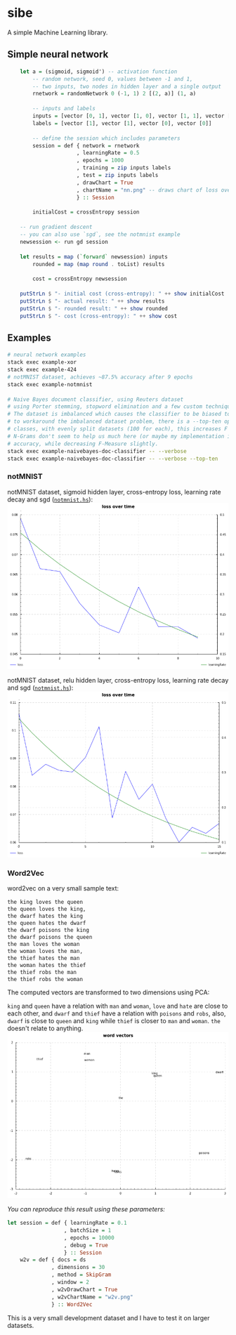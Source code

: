 sibe
====
A simple Machine Learning library.

## Simple neural network
```haskell
    let a = (sigmoid, sigmoid') -- activation function
        -- random network, seed 0, values between -1 and 1,
        -- two inputs, two nodes in hidden layer and a single output
        rnetwork = randomNetwork 0 (-1, 1) 2 [(2, a)] (1, a)

        -- inputs and labels
        inputs = [vector [0, 1], vector [1, 0], vector [1, 1], vector [0, 0]]
        labels = [vector [1], vector [1], vector [0], vector [0]]

        -- define the session which includes parameters
        session = def { network = rnetwork
                      , learningRate = 0.5
                      , epochs = 1000
                      , training = zip inputs labels
                      , test = zip inputs labels
                      , drawChart = True
                      , chartName = "nn.png" -- draws chart of loss over time
                      } :: Session

        initialCost = crossEntropy session

    -- run gradient descent
    -- you can also use `sgd`, see the notmnist example
    newsession <- run gd session

    let results = map (`forward` newsession) inputs
        rounded = map (map round . toList) results

        cost = crossEntropy newsession
    
    putStrLn $ "- initial cost (cross-entropy): " ++ show initialCost
    putStrLn $ "- actual result: " ++ show results
    putStrLn $ "- rounded result: " ++ show rounded
    putStrLn $ "- cost (cross-entropy): " ++ show cost
```


## Examples
```bash
# neural network examples
stack exec example-xor
stack exec example-424
# notMNIST dataset, achieves ~87.5% accuracy after 9 epochs
stack exec example-notmnist

# Naive Bayes document classifier, using Reuters dataset
# using Porter stemming, stopword elimination and a few custom techniques.
# The dataset is imbalanced which causes the classifier to be biased towards some classes (earn, acq, ...)
# to workaround the imbalanced dataset problem, there is a --top-ten option which classifies only top 10 popular
# classes, with evenly split datasets (100 for each), this increases F Measure significantly, along with ~10% of improved accuracy
# N-Grams don't seem to help us much here (or maybe my implementation is wrong!), using bigrams increases
# accuracy, while decreasing F-Measure slightly.
stack exec example-naivebayes-doc-classifier -- --verbose
stack exec example-naivebayes-doc-classifier -- --verbose --top-ten
```

### notMNIST

notMNIST dataset, sigmoid hidden layer, cross-entropy loss, learning rate decay and sgd ([`notmnist.hs`](https://github.com/mdibaiee/sibe/blob/master/examples/notmnist.hs)):
![notMNIST](https://github.com/mdibaiee/sibe/blob/master/notmnist.png?raw=true)

notMNIST dataset, relu hidden layer, cross-entropy loss, learning rate decay and sgd ([`notmnist.hs`](https://github.com/mdibaiee/sibe/blob/master/examples/notmnist.hs)):
![notMNIST](https://github.com/mdibaiee/sibe/blob/master/notmnist-relu.png?raw=true)

### Word2Vec

word2vec on a very small sample text:

```
the king loves the queen
the queen loves the king,
the dwarf hates the king
the queen hates the dwarf
the dwarf poisons the king
the dwarf poisons the queen
the man loves the woman
the woman loves the man,
the thief hates the man
the woman hates the thief
the thief robs the man
the thief robs the woman
```

The computed vectors are transformed to two dimensions using PCA:

`king` and `queen` have a relation with `man` and `woman`, `love` and `hate` are close to each other,
and `dwarf` and `thief` have a relation with `poisons` and `robs`, also, `dwarf` is close to `queen` and `king` while
`thief` is closer to `man` and `woman`. `the` doesn't relate to anything.
![word2vec results](https://raw.githubusercontent.com/mdibaiee/sibe/master/w2v.png)

_You can reproduce this result using these parameters:_
```haskell
let session = def { learningRate = 0.1
                  , batchSize = 1
                  , epochs = 10000
                  , debug = True
                  } :: Session
    w2v = def { docs = ds
              , dimensions = 30
              , method = SkipGram
              , window = 2
              , w2vDrawChart = True
              , w2vChartName = "w2v.png"
              } :: Word2Vec
```

This is a very small development dataset and I have to test it on larger datasets.
